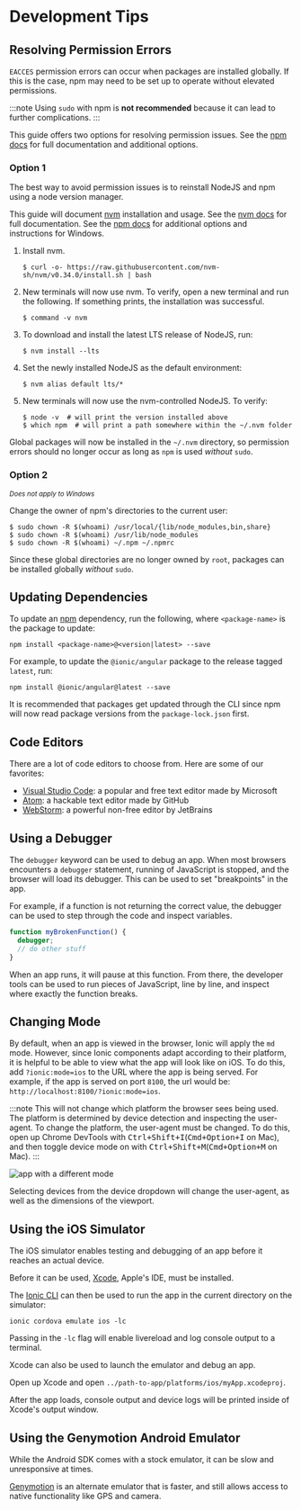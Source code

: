 # Development Tips

## Resolving Permission Errors

`EACCES` permission errors can occur when packages are installed globally. If this is the case, npm may need to be set up to operate without elevated permissions.

:::note
Using `sudo` with npm is **not recommended** because it can lead to further complications.
:::

This guide offers two options for resolving permission issues. See the [npm docs](https://docs.npmjs.com/resolving-eacces-permissions-errors-when-installing-packages-globally) for full documentation and additional options.

### Option 1

The best way to avoid permission issues is to reinstall NodeJS and npm using a node version manager.

This guide will document [nvm](https://github.com/nvm-sh/nvm) installation and usage. See the [nvm docs](https://github.com/nvm-sh/nvm#installation-and-update) for full documentation. See the [npm docs](https://docs.npmjs.com/downloading-and-installing-node-js-and-npm#using-a-node-version-manager-to-install-nodejs-and-npm) for additional options and instructions for Windows.

1. Install nvm.

   ```shell
   $ curl -o- https://raw.githubusercontent.com/nvm-sh/nvm/v0.34.0/install.sh | bash
   ```

1. New terminals will now use nvm. To verify, open a new terminal and run the following. If something prints, the installation was successful.

   ```shell
   $ command -v nvm
   ```

1. To download and install the latest LTS release of NodeJS, run:

   ```shell
   $ nvm install --lts
   ```

1. Set the newly installed NodeJS as the default environment:

   ```shell
   $ nvm alias default lts/*
   ```

1. New terminals will now use the nvm-controlled NodeJS. To verify:

   ```shell
   $ node -v  # will print the version installed above
   $ which npm  # will print a path somewhere within the ~/.nvm folder
   ```

Global packages will now be installed in the `~/.nvm` directory, so permission errors should no longer occur as long as `npm` is used _without_ `sudo`.

### Option 2

<small>
  <em>Does not apply to Windows</em>
</small>

Change the owner of npm's directories to the current user:

```shell
$ sudo chown -R $(whoami) /usr/local/{lib/node_modules,bin,share}
$ sudo chown -R $(whoami) /usr/lib/node_modules
$ sudo chown -R $(whoami) ~/.npm ~/.npmrc
```

Since these global directories are no longer owned by `root`, packages can be installed globally _without_ `sudo`.

## Updating Dependencies

To update an [npm](https://www.npmjs.com/) dependency, run the following, where `<package-name>` is the package to update:

```shell
npm install <package-name>@<version|latest> --save
```

For example, to update the `@ionic/angular` package to the release tagged `latest`, run:

```shell
npm install @ionic/angular@latest --save
```

It is recommended that packages get updated through the CLI since npm will now read package versions from the `package-lock.json` first.

## Code Editors

There are a lot of code editors to choose from. Here are some of our favorites:

- [Visual Studio Code](https://code.visualstudio.com): a popular and free text editor made by Microsoft
- [Atom](https://atom.io): a hackable text editor made by GitHub
- [WebStorm](https://www.jetbrains.com/webstorm/): a powerful non-free editor by JetBrains

## Using a Debugger

The `debugger` keyword can be used to debug an app. When most browsers encounters a `debugger` statement, running of JavaScript is stopped, and the browser will load its debugger. This can be used to set "breakpoints" in the app.

For example, if a function is not returning the correct value, the debugger can be used to step through the code and inspect variables.

```javascript
function myBrokenFunction() {
  debugger;
  // do other stuff
}
```

When an app runs, it will pause at this function. From there, the developer tools can be used to run pieces of JavaScript, line by line, and inspect where exactly the function breaks.

## Changing Mode

By default, when an app is viewed in the browser, Ionic will apply the `md` mode. However, since Ionic components adapt according to their platform, it is helpful to be able to view what the app will look like on iOS. To do this, add `?ionic:mode=ios` to the URL where the app is being served. For example, if the app is served on port `8100`, the url would be: `http://localhost:8100/?ionic:mode=ios`.

:::note
This will not change which platform the browser sees being used. The platform is determined by device detection and inspecting the user-agent. To change the platform, the user-agent must be changed. To do this, open up Chrome DevTools with <kbd>Ctrl+Shift+I</kbd>(<kbd>Cmd+Option+I</kbd> on Mac), and then toggle device mode on with <kbd>Ctrl+Shift+M</kbd>(<kbd>Cmd+Option+M</kbd> on Mac).
:::

![app with a different mode](/img/faq/tips/change-device-platform.png)

Selecting devices from the device dropdown will change the user-agent, as well as the dimensions of the viewport.

## Using the iOS Simulator

The iOS simulator enables testing and debugging of an app before it reaches an actual device.

Before it can be used, [Xcode](https://developer.apple.com/xcode/download/), Apple's IDE, must be installed.

The [Ionic CLI](../cli.md) can then be used to run the app in the current directory on the simulator:

```shell
ionic cordova emulate ios -lc
```

Passing in the `-lc` flag will enable livereload and log console output to a terminal.

Xcode can also be used to launch the emulator and debug an app.

Open up Xcode and open `../path-to-app/platforms/ios/myApp.xcodeproj`.

After the app loads, console output and device logs will be printed inside of Xcode's output window.

## Using the Genymotion Android Emulator

While the Android SDK comes with a stock emulator, it can be slow and unresponsive at times.

[Genymotion](https://www.genymotion.com) is an alternate emulator that is faster, and still allows access to native functionality like GPS and camera.
